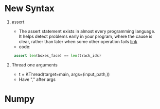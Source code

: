 # New Syntax
1. assert
    + The assert statement exists in almost every programming language. It helps detect problems early in your program, where the cause is clear, rather than later when some other operation fails
        [link](https://stackoverflow.com/questions/5142418/what-is-the-use-of-assert-in-python)
    + code:
   ```python
    assert len(boxes_face) == len(track_ids)
    ```
   
2. Thread one arguments
    + t = KThread(target=main, args=(input_path,))
    + Have "," after args
# Numpy 
